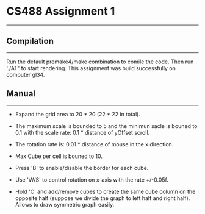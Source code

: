 # CS488 Assignment 1

---

## Compilation

----

Run the default premake4/make combination to comile the code. Then run './A1 ' to start rendering. This assignment was build successfully on computer gl34.

## Manual

----

* Expand the grid area to 20 * 20 (22 * 22 in total).

* The maximum scale is bounded to 5 and the minimun sacle is bouned to 0.1 with the scale rate: 0.1 * distance of yOffset scroll.

* The rotation rate is: 0.01 * distance of mouse in the x direction.

* Max Cube per cell is bouned to 10.

* Press 'B' to enable/disable the border for each cube.

* Use 'W/S' to control rotation on x-axis with the rate +/-0.05f.

* Hold 'C' and add/remove cubes to create the same cube column on the opposite half (suppose we divide the graph to left half and right half). Allows to draw symmetric graph easily.


